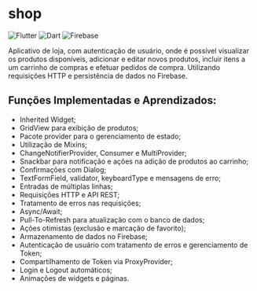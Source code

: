 # shop
![Flutter](https://img.shields.io/badge/Framework-Flutter-3cc6fd?logo=flutter)
![Dart](https://img.shields.io/badge/Language-Dart-0c458b?logo=dart)
![Firebase](https://img.shields.io/badge/Cloud-Firebase-f5ba23?logo=Firebase)

Aplicativo de loja, com autenticação de usuário, onde é possível visualizar os produtos disponíveis, adicionar e editar novos produtos, incluir itens a um carrinho de compras e efetuar pedidos de compra. Utilizando requisições HTTP e persistência de dados no Firebase. 

## Funções Implementadas e Aprendizados: 

- Inherited Widget;
- GridView para exibição de produtos;
- Pacote provider para o gerenciamento de estado;
- Utilização de Mixins;
- ChangeNotifierProvider, Consumer e MultiProvider;
- Snackbar para notificação e ações na adição de produtos ao carrinho;
- Confirmações com Dialog;
- TextFormField, validator, keyboardType e mensagens de erro;
- Entradas de múltiplas linhas;
- Requisições HTTP e API REST;
- Tratamento de erros nas requisições;
- Async/Await;
- Pull-To-Refresh para atualização com o banco de dados;
- Ações otimistas (exclusão e marcação de favorito);
- Armazenamento de dados no Firebase;
- Autenticação de usuário com tratamento de erros e gerenciamento de Token;
- Compartilhamento de Token via ProxyProvider;
- Login e Logout automáticos;
- Animações de widgets e páginas.
